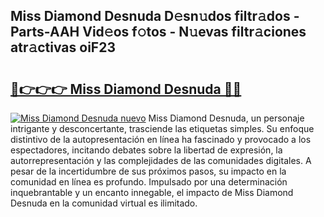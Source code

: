## Miss Diamond Desnuda D𝚎sn𝚞dos filtr𝚊dos - Parts-AAH Vid𝚎os f𝚘tos - N𝚞evas filtr𝚊ciones atr𝚊ctivas oiF23

# <h2><a href="http://mbdktn.tromn.icu/?c=Miss+Diamond+Desnuda">🔗👉👉👉 Miss Diamond Desnuda 🔗🔗</a></h2>

[![Miss Diamond Desnuda nuevo](https://i.imgur.com/pEAQMta.gif)](http://mbdktn.tromn.icu/?c=Miss+Diamond+Desnuda)
Miss Diamond Desnuda, un personaje intrigante y desconcertante, trasciende las etiquetas simples. Su enfoque distintivo de la autopresentación en línea ha fascinado y provocado a los espectadores, incitando debates sobre la libertad de expresión, la autorrepresentación y las complejidades de las comunidades digitales. A pesar de la incertidumbre de sus próximos pasos, su impacto en la comunidad en línea es profundo. Impulsado por una determinación inquebrantable y un encanto innegable, el impacto de Miss Diamond Desnuda en la comunidad virtual es ilimitado.
